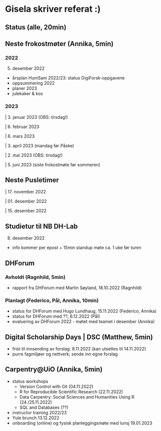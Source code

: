 # Gisela skriver referat :)

## Status (alle, 20min)

## Neste frokostmøter (Annika, 5min)

### 2022

5. desember 2022
  - årsplan HumSam 2022/23: status DigiForsk-oppgavene
  - oppsummering 2022
  - planer 2023
  - julekaker & kos

### 2023
| 3. januar 2023 (OBS: tirsdag!)

| 6. februar 2023

| 6. mars 2023

| 3. april 2023 (mandag før Påske)

| 2. mai 2023 (OBS: tirsdag!)

| 5. juni 2023 (siste frokostmøte før sommeren)

## Neste Pusletimer

| 17. november 2022

| 01. desember 2022

| 15. desember 2022

## Studietur til NB DH-Lab

08. desember 2022
  - info kommer per epost + 15min standup møte ca. 1 uke før turen

## DHForum

### Avholdt (Ragnhild, 5min)
- rapport fra DHForum med Martin Søyland, 18.10.2022 (Ragnhild)

### Planlagt (Federico, Pål, Annika, 10min)
- status for DHForum med Hugo Lundhaug, 15.11.2022 (Federico, Annika)
- status for DHForum med ??, 6.12.2022 (Pål)
- evaluering av DHForum 2022 - møtet med teamet i desember (Annika)

## Digital Scholarship Days | DSC (Matthew, 5min)
- frist til innsending av forslag: 8.11.2022 (kan utsettes til 14.11.2022)
- purre fagmiljøer og nettverk; sende inn egne forslag

## Carpentry@UiO (Annika, 5min)
- status workshops
  - Version Control with Git (04.11.2022)
  - R for Reproducible Scientific Research (22.11.2022)
  - Data Carpentry: Social Sciences and Humanities Using R (24./25.11.2022)
  - SQL and Databases (??)
- instructor training 2022/23
- Yule brunch 13.12.2022
- onboarding (online) og fysisk planleggingsmøte med lunsj 19.01.2023
